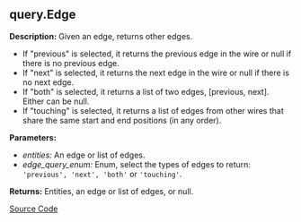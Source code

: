 ## query.Edge  
  
  
**Description:** Given an edge, returns other edges.
- If "previous" is selected, it returns the previous edge in the wire or null if there is no previous edge.
- If "next" is selected, it returns the next edge in the wire or null if there is no next edge.
- If "both" is selected, it returns a list of two edges, [previous, next]. Either can be null.
- If "touching" is selected, it returns a list of edges from other wires that share the same start and end positions (in any order).  
  
**Parameters:**  
  * *entities:* An edge or list of edges.  
  * *edge\_query\_enum:* Enum, select the types of edges to return: `'previous', 'next', 'both'` or `'touching'`.  
  
**Returns:** Entities, an edge or list of edges, or null.  

[Source Code](https://github.com/design-automation/mobius-sim-funcs/blob/main/src/modules/functions/query/Edge.ts) 